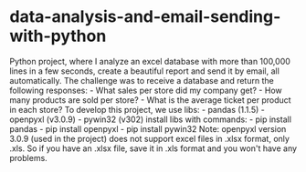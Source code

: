 # data-analysis-and-email-sending-with-python
 Python project, where I analyze an excel database with more than 100,000 lines in a few seconds, create a beautiful report and send it by email, all automatically.  The challenge was to receive a database and return the following responses: - What sales per store did my company get? - How many products are sold per store? - What is the average ticket per product in each store?  To develop this project, we use libs: - pandas (1.1.5) - openpyxl (v3.0.9) - pywin32 (v302)  install libs with commands: - pip install pandas - pip install openpyxl - pip install pywin32  Note: openpyxl version 3.0.9 (used in the project) does not support excel files in .xlsx format, only .xls. So if you have an .xlsx file, save it in .xls format and you won't have any problems.
